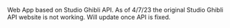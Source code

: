 Web App based on Studio Ghibli API. As of 4/7/23 the original Studio Ghibli API website is not working. Will update once API is fixed.
